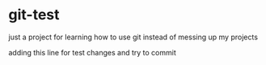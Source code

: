 # git-test
just a project for learning how to use git instead of messing up my projects

adding this line for test changes and try to commit